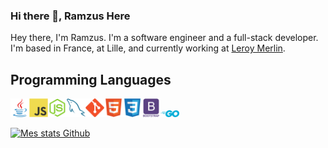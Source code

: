 ### Hi there 👋, Ramzus Here

Hey there, I'm Ramzus. I'm a software engineer and a full-stack developer.
I'm based in France, at Lille, and currently working at [Leroy Merlin](https://www.leroymerlin.fr/).

## Programming Languages
<img src = 'https://github.com/Ramzus/Ramzus/blob/main/images/java.svg' width='30'/><img src = 'https://github.com/Ramzus/Ramzus/blob/main/images/js.svg' width='30'/><img src = 'https://github.com/Ramzus/Ramzus/blob/main/images/nodejs.svg' width='30'/><img src = 'https://github.com/Ramzus/Ramzus/blob/main/images/sql.svg' width='30'/><img src = 'https://github.com/Ramzus/Ramzus/blob/main/images/git.svg' width='30'/><img src = 'https://github.com/Ramzus/Ramzus/blob/main/images/html.svg' width='30'/><img src = 'https://github.com/Ramzus/Ramzus/blob/main/images/css.svg' width='30'/><img src = 'https://github.com/Ramzus/Ramzus/blob/main/images/bootstrap.svg' width='30'/><img src = 'https://github.com/Ramzus/Ramzus/blob/main/images/go.png' width='30'/>

[![Mes stats Github](https://github-readme-stats-ramzus.vercel.app/api?username=ramzus&count_private=true&show_icons=true&theme=gotham)](https://github.com/ramzus/github-readme-stats)
